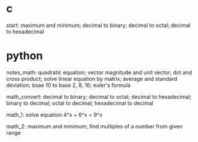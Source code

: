 # c
start:
maximum and minimum;
decimal to binary;
decimal to octal;
decimal to hexadecimal

# python
notes_math:
quadratic equation;
vector magnitude and unit vector;
dot and cross product;
solve linear equation by matrix;
average and standard deviation;
bsae 10 to base 2, 8, 16;
euler's formula

math_convert:
decimal to binary;
decimal to octal;
decimal to hexadecimal;
binary to decimal;
octal to decimal;
hexadecimal to decimal

math_1:
solve equation 4^x + 6^x = 9^x

math_2:
maximum and minimum;
find multiples of a number from given range
